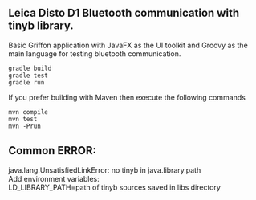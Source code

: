 Leica Disto D1 Bluetooth communication with tinyb library.
----------------------------------------------------------


Basic Griffon application with JavaFX as the UI toolkit
and Groovy as the main language for testing bluetooth communication.

    gradle build
    gradle test
    gradle run

If you prefer building with Maven then execute the following commands

    mvn compile
    mvn test
    mvn -Prun


Common ERROR:
-------------
java.lang.UnsatisfiedLinkError: no tinyb in java.library.path   
Add environment variables:  
LD_LIBRARY_PATH=path of tinyb sources saved in libs directory
